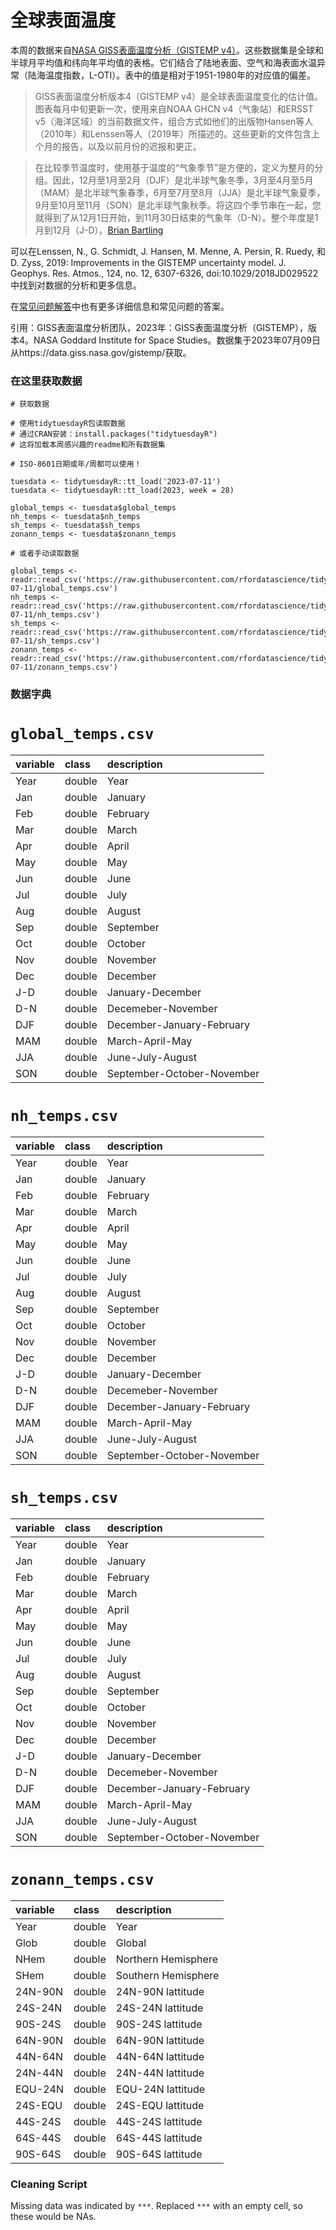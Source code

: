 # 全球表面温度

本周的数据来自[NASA GISS表面温度分析（GISTEMP v4）](https://data.giss.nasa.gov/gistemp/)。这些数据集是全球和半球月平均值和纬向年平均值的表格。它们结合了陆地表面、空气和海表面水温异常（陆海温度指数，L-OTI）。表中的值是相对于1951-1980年的对应值的偏差。

> GISS表面温度分析版本4（GISTEMP v4）是全球表面温度变化的估计值。图表每月中旬更新一次，使用来自NOAA GHCN v4（气象站）和ERSST v5（海洋区域）的当前数据文件，组合方式如他们的出版物Hansen等人（2010年）和Lenssen等人（2019年）所描述的。这些更新的文件包含上个月的报告，以及以前月份的迟报和更正。

> 在比较季节温度时，使用基于温度的“气象季节”是方便的，定义为整月的分组。因此，12月至1月至2月（DJF）是北半球气象冬季，3月至4月至5月（MAM）是北半球气象春季，6月至7月至8月（JJA）是北半球气象夏季，9月至10月至11月（SON）是北半球气象秋季。将这四个季节串在一起，您就得到了从12月1日开始，到11月30日结束的气象年（D-N）。整个年度是1月到12月（J-D）。[Brian Bartling](https://rpubs.com/BrianBartling/GISTEMP)

可以在Lenssen, N., G. Schmidt, J. Hansen, M. Menne, A. Persin, R. Ruedy, 和 D. Zyss, 2019: Improvements in the GISTEMP uncertainty model. J. Geophys. Res. Atmos., 124, no. 12, 6307-6326, doi:10.1029/2018JD029522 中找到对数据的分析和更多信息。

在[常见问题解答](https://data.giss.nasa.gov/gistemp/faq/)中也有更多详细信息和常见问题的答案。

引用：GISS表面温度分析团队，2023年：GISS表面温度分析（GISTEMP），版本4。NASA Goddard Institute for Space Studies。数据集于2023年07月09日从https://data.giss.nasa.gov/gistemp/获取。

### 在这里获取数据

```{r}
# 获取数据

# 使用tidytuesdayR包读取数据
# 通过CRAN安装：install.packages("tidytuesdayR")
# 这将加载本周感兴趣的readme和所有数据集

# ISO-8601日期或年/周都可以使用！

tuesdata <- tidytuesdayR::tt_load('2023-07-11')
tuesdata <- tidytuesdayR::tt_load(2023, week = 28)

global_temps <- tuesdata$global_temps
nh_temps <- tuesdata$nh_temps
sh_temps <- tuesdata$sh_temps
zonann_temps <- tuesdata$zonann_temps

# 或者手动读取数据

global_temps <- readr::read_csv('https://raw.githubusercontent.com/rfordatascience/tidytuesday/master/data/2023/2023-07-11/global_temps.csv')
nh_temps <- readr::read_csv('https://raw.githubusercontent.com/rfordatascience/tidytuesday/master/data/2023/2023-07-11/nh_temps.csv')
sh_temps <- readr::read_csv('https://raw.githubusercontent.com/rfordatascience/tidytuesday/master/data/2023/2023-07-11/sh_temps.csv')
zonann_temps <- readr::read_csv('https://raw.githubusercontent.com/rfordatascience/tidytuesday/master/data/2023/2023-07-11/zonann_temps.csv')

```

### 数据字典

# `global_temps.csv`

|variable |class  |description |
|:--------|:------|:-----------|
|Year     |double |Year        |
|Jan      |double |January         |
|Feb      |double |February         |
|Mar      |double |March         |
|Apr      |double |April         |
|May      |double |May         |
|Jun      |double |June         |
|Jul      |double |July         |
|Aug      |double |August         |
|Sep      |double |September         |
|Oct      |double |October         |
|Nov      |double |November         |
|Dec      |double |December         |
|J-D      |double |January-December         |
|D-N      |double |Decemeber-November         |
|DJF      |double |December-January-February         |
|MAM      |double |March-April-May        |
|JJA      |double |June-July-August         |
|SON      |double |September-October-November         |

# `nh_temps.csv`

|variable |class  |description |
|:--------|:------|:-----------|
|Year     |double |Year        |
|Jan      |double |January         |
|Feb      |double |February         |
|Mar      |double |March         |
|Apr      |double |April         |
|May      |double |May         |
|Jun      |double |June         |
|Jul      |double |July         |
|Aug      |double |August         |
|Sep      |double |September         |
|Oct      |double |October         |
|Nov      |double |November         |
|Dec      |double |December         |
|J-D      |double |January-December         |
|D-N      |double |Decemeber-November         |
|DJF      |double |December-January-February         |
|MAM      |double |March-April-May        |
|JJA      |double |June-July-August         |
|SON      |double |September-October-November         |

# `sh_temps.csv`

|variable |class  |description |
|:--------|:------|:-----------|
|Year     |double |Year        |
|Jan      |double |January         |
|Feb      |double |February         |
|Mar      |double |March         |
|Apr      |double |April         |
|May      |double |May         |
|Jun      |double |June         |
|Jul      |double |July         |
|Aug      |double |August         |
|Sep      |double |September         |
|Oct      |double |October         |
|Nov      |double |November         |
|Dec      |double |December         |
|J-D      |double |January-December         |
|D-N      |double |Decemeber-November         |
|DJF      |double |December-January-February         |
|MAM      |double |March-April-May        |
|JJA      |double |June-July-August         |
|SON      |double |September-October-November         |

# `zonann_temps.csv`

|variable |class  |description |
|:--------|:------|:-----------|
|Year     |double |Year        |
|Glob     |double |Global       |
|NHem     |double |Northern Hemisphere        |
|SHem     |double |Southern Hemisphere        |
|24N-90N  |double |24N-90N lattitude     |
|24S-24N  |double |24S-24N lattitude     |
|90S-24S  |double |90S-24S lattitude    |
|64N-90N  |double |64N-90N lattitude    |
|44N-64N  |double |44N-64N lattitude    |
|24N-44N  |double |24N-44N lattitude    |
|EQU-24N  |double |EQU-24N lattitude    |
|24S-EQU  |double |24S-EQU lattitude    |
|44S-24S  |double |44S-24S lattitude    |
|64S-44S  |double |64S-44S lattitude    |
|90S-64S  |double |90S-64S lattitude    |

### Cleaning Script

Missing data was indicated by `***`. Replaced `***` with an empty cell, so these would be NAs. 
